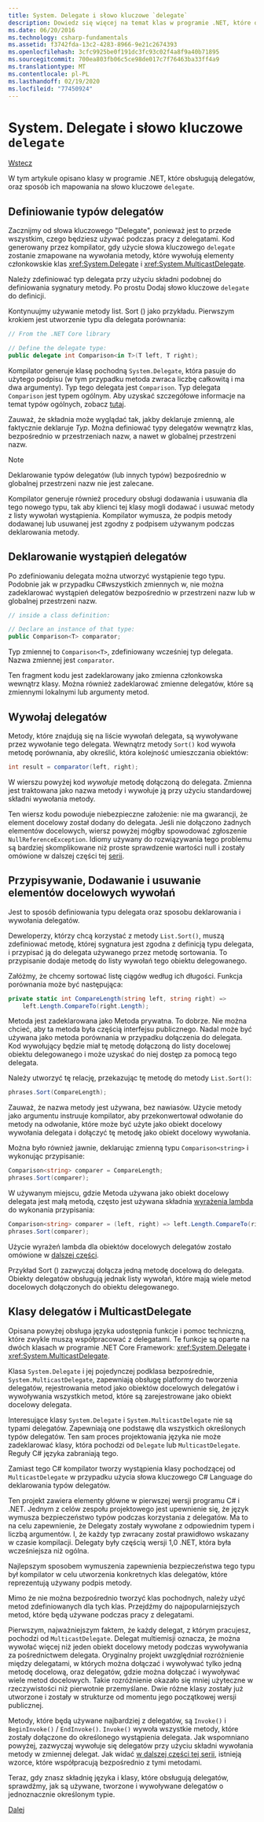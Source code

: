 ```yaml
---
title: System. Delegate i słowo kluczowe `delegate`
description: Dowiedz się więcej na temat klas w programie .NET, które obsługują delegatów i jak te są mapowane na słowo kluczowe "Delegate".
ms.date: 06/20/2016
ms.technology: csharp-fundamentals
ms.assetid: f3742fda-13c2-4283-8966-9e21c2674393
ms.openlocfilehash: 3cfc9925be0f191dc3fc93c02f4a8f9a40b71895
ms.sourcegitcommit: 700ea803fb06c5ce98de017c7f76463ba33ff4a9
ms.translationtype: MT
ms.contentlocale: pl-PL
ms.lasthandoff: 02/19/2020
ms.locfileid: "77450924"
---
```

# <a name="systemdelegate-and-the-delegate-keyword"></a>System. Delegate i słowo kluczowe `delegate`

[Wstecz](delegates-overview.md)

W tym artykule opisano klasy w programie .NET, które obsługują delegatów, oraz sposób ich mapowania na słowo kluczowe `delegate`.

## <a name="define-delegate-types"></a>Definiowanie typów delegatów

Zacznijmy od słowa kluczowego "Delegate", ponieważ jest to przede wszystkim, czego będziesz używać podczas pracy z delegatami. Kod generowany przez kompilator, gdy użycie słowa kluczowego `delegate` zostanie zmapowane na wywołania metody, które wywołują elementy członkowskie klas <xref:System.Delegate> i <xref:System.MulticastDelegate>. 

Należy zdefiniować typ delegata przy użyciu składni podobnej do definiowania sygnatury metody. Po prostu Dodaj słowo kluczowe `delegate` do definicji.

Kontynuujmy używanie metody list. Sort () jako przykładu. Pierwszym krokiem jest utworzenie typu dla delegata porównania:

```csharp
// From the .NET Core library

// Define the delegate type:
public delegate int Comparison<in T>(T left, T right);
```

Kompilator generuje klasę pochodną `System.Delegate`, która pasuje do użytego podpisu (w tym przypadku metoda zwraca liczbę całkowitą i ma dwa argumenty). Typ tego delegata jest `Comparison`. Typ delegata `Comparison` jest typem ogólnym. Aby uzyskać szczegółowe informacje na temat typów ogólnych, zobacz [tutaj](programming-guide/generics/index.md).

Zauważ, że składnia może wyglądać tak, jakby deklaruje zmienną, ale faktycznie deklaruje *Typ*. Można definiować typy delegatów wewnątrz klas, bezpośrednio w przestrzeniach nazw, a nawet w globalnej przestrzeni nazw.

> [!NOTE]
> Deklarowanie typów delegatów (lub innych typów) bezpośrednio w globalnej przestrzeni nazw nie jest zalecane. 

Kompilator generuje również procedury obsługi dodawania i usuwania dla tego nowego typu, tak aby klienci tej klasy mogli dodawać i usuwać metody z listy wywołań wystąpienia. Kompilator wymusza, że podpis metody dodawanej lub usuwanej jest zgodny z podpisem używanym podczas deklarowania metody. 

## <a name="declare-instances-of-delegates"></a>Deklarowanie wystąpień delegatów

Po zdefiniowaniu delegata można utworzyć wystąpienie tego typu.
Podobnie jak w przypadku C#wszystkich zmiennych w, nie można zadeklarować wystąpień delegatów bezpośrednio w przestrzeni nazw lub w globalnej przestrzeni nazw.

```csharp
// inside a class definition:

// Declare an instance of that type:
public Comparison<T> comparator;
```

Typ zmiennej to `Comparison<T>`, zdefiniowany wcześniej typ delegata. Nazwa zmiennej jest `comparator`.
 
 Ten fragment kodu jest zadeklarowany jako zmienna członkowska wewnątrz klasy. Można również zadeklarować zmienne delegatów, które są zmiennymi lokalnymi lub argumenty metod.

## <a name="invoke-delegates"></a>Wywołaj delegatów

Metody, które znajdują się na liście wywołań delegata, są wywoływane przez wywołanie tego delegata. Wewnątrz metody `Sort()` kod wywoła metodę porównania, aby określić, która kolejność umieszczania obiektów:

```csharp
int result = comparator(left, right);
```

W wierszu powyżej kod *wywołuje* metodę dołączoną do delegata.
Zmienna jest traktowana jako nazwa metody i wywołuje ją przy użyciu standardowej składni wywołania metody.

Ten wiersz kodu powoduje niebezpieczne założenie: nie ma gwarancji, że element docelowy został dodany do delegata. Jeśli nie dołączono żadnych elementów docelowych, wiersz powyżej mógłby spowodować zgłoszenie `NullReferenceException`. Idiomy używany do rozwiązywania tego problemu są bardziej skomplikowane niż proste sprawdzenie wartości null i zostały omówione w dalszej części tej [serii](delegates-patterns.md).

## <a name="assign-add-and-remove-invocation-targets"></a>Przypisywanie, Dodawanie i usuwanie elementów docelowych wywołań

Jest to sposób definiowania typu delegata oraz sposobu deklarowania i wywołania delegatów.

Deweloperzy, którzy chcą korzystać z metody `List.Sort()`, muszą zdefiniować metodę, której sygnatura jest zgodna z definicją typu delegata, i przypisać ją do delegata używanego przez metodę sortowania. To przypisanie dodaje metodę do listy wywołań tego obiektu delegowanego.

Załóżmy, że chcemy sortować listę ciągów według ich długości. Funkcja porównania może być następująca:

```csharp
private static int CompareLength(string left, string right) =>
    left.Length.CompareTo(right.Length);
```

Metoda jest zadeklarowana jako Metoda prywatna. To dobrze. Nie można chcieć, aby ta metoda była częścią interfejsu publicznego. Nadal może być używana jako metoda porównania w przypadku dołączenia do delegata. Kod wywołujący będzie miał tę metodę dołączoną do listy docelowej obiektu delegowanego i może uzyskać do niej dostęp za pomocą tego delegata.

Należy utworzyć tę relację, przekazując tę metodę do metody `List.Sort()`:

```csharp
phrases.Sort(CompareLength);
```

Zauważ, że nazwa metody jest używana, bez nawiasów. Użycie metody jako argumentu instruuje kompilator, aby przekonwertował odwołanie do metody na odwołanie, które może być użyte jako obiekt docelowy wywołania delegata i dołączyć tę metodę jako obiekt docelowy wywołania.

Można było również jawnie, deklarując zmienną typu `Comparison<string>` i wykonując przypisanie:

```csharp
Comparison<string> comparer = CompareLength;
phrases.Sort(comparer);
```

W używanym miejscu, gdzie Metoda używana jako obiekt docelowy delegata jest małą metodą, często jest używana składnia [wyrażenia lambda](./programming-guide/statements-expressions-operators/lambda-expressions.md) do wykonania przypisania:

```csharp
Comparison<string> comparer = (left, right) => left.Length.CompareTo(right.Length);
phrases.Sort(comparer);
```

Użycie wyrażeń lambda dla obiektów docelowych delegatów zostało omówione w [dalszej części](delegates-patterns.md).

Przykład Sort () zazwyczaj dołącza jedną metodę docelową do delegata. Obiekty delegatów obsługują jednak listy wywołań, które mają wiele metod docelowych dołączonych do obiektu delegowanego.

## <a name="delegate-and-multicastdelegate-classes"></a>Klasy delegatów i MulticastDelegate

Opisana powyżej obsługa języka udostępnia funkcje i pomoc techniczną, które zwykle muszą współpracować z delegatami. Te funkcje są oparte na dwóch klasach w programie .NET Core Framework: <xref:System.Delegate> i <xref:System.MulticastDelegate>.

Klasa `System.Delegate` i jej pojedynczej podklasa bezpośrednie, `System.MulticastDelegate`, zapewniają obsługę platformy do tworzenia delegatów, rejestrowania metod jako obiektów docelowych delegatów i wywoływania wszystkich metod, które są zarejestrowane jako obiekt docelowy delegata. 

Interesujące klasy `System.Delegate` i `System.MulticastDelegate` nie są typami delegatów. Zapewniają one podstawę dla wszystkich określonych typów delegatów. Ten sam proces projektowania języka nie może zadeklarować klasy, która pochodzi od `Delegate` lub `MulticastDelegate`. Reguły C# języka zabraniają tego.
 
Zamiast tego C# kompilator tworzy wystąpienia klasy pochodzącej od `MulticastDelegate` w przypadku użycia słowa kluczowego C# Language do deklarowania typów delegatów.

Ten projekt zawiera elementy główne w pierwszej wersji programu C# i .NET. Jednym z celów zespołu projektowego jest upewnienie się, że język wymusza bezpieczeństwo typów podczas korzystania z delegatów. Ma to na celu zapewnienie, że Delegaty zostały wywołane z odpowiednim typem i liczbą argumentów. I, że każdy typ zwracany został prawidłowo wskazany w czasie kompilacji. Delegaty były częścią wersji 1,0 .NET, która była wcześniejsza niż ogólna.

Najlepszym sposobem wymuszenia zapewnienia bezpieczeństwa tego typu był kompilator w celu utworzenia konkretnych klas delegatów, które reprezentują używany podpis metody.

Mimo że nie można bezpośrednio tworzyć klas pochodnych, należy użyć metod zdefiniowanych dla tych klas. Przejdźmy do najpopularniejszych metod, które będą używane podczas pracy z delegatami.

Pierwszym, najważniejszym faktem, że każdy delegat, z którym pracujesz, pochodzi od `MulticastDelegate`. Delegat multiemisji oznacza, że można wywołać więcej niż jeden obiekt docelowy metody podczas wywoływania za pośrednictwem delegata. Oryginalny projekt uwzględniał rozróżnienie między delegatami, w których można dołączać i wywoływać tylko jedną metodę docelową, oraz delegatów, gdzie można dołączać i wywoływać wiele metod docelowych. Takie rozróżnienie okazało się mniej użyteczne w rzeczywistości niż pierwotnie przemyślane. Dwie różne klasy zostały już utworzone i zostały w strukturze od momentu jego początkowej wersji publicznej.

Metody, które będą używane najbardziej z delegatów, są `Invoke()` i `BeginInvoke()` / `EndInvoke()`. `Invoke()` wywoła wszystkie metody, które zostały dołączone do określonego wystąpienia delegata. Jak wspomniano powyżej, zazwyczaj wywołuje się delegatów przy użyciu składni wywołania metody w zmiennej delegat. Jak widać [w dalszej części tej serii](delegates-patterns.md), istnieją wzorce, które współpracują bezpośrednio z tymi metodami.

Teraz, gdy znasz składnię języka i klasy, które obsługują delegatów, sprawdźmy, jak są używane, tworzone i wywoływane delegatów o jednoznacznie określonym typie.

[Dalej](delegates-strongly-typed.md)
